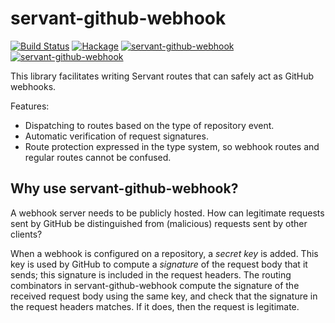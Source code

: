 servant-github-webhook
======================

[![Build Status][badge-travis]][travis]
[![Hackage][badge-hackage]][hackage]
[![servant-github-webhook][badge-stackage-lts]][stackage-lts]
[![servant-github-webhook][badge-stackage-nightly]][stackage-nightly]

This library facilitates writing Servant routes that can safely act as GitHub
webhooks.

Features:

  * Dispatching to routes based on the type of repository event.
  * Automatic verification of request signatures.
  * Route protection expressed in the type system, so webhook routes and
    regular routes cannot be confused.

Why use servant-github-webhook?
-------------------------------

A webhook server needs to be publicly hosted. How can legitimate requests sent
by GitHub be distinguished from (malicious) requests sent by other clients?

When a webhook is configured on a repository, a *secret key* is added. This key
is used by GitHub to compute a *signature* of the request body that it sends;
this signature is included in the request headers. The routing combinators in
servant-github-webhook compute the signature of the received request body using
the same key, and check that the signature in the request headers matches. If
it does, then the request is legitimate.

[hackage]: https://hackage.haskell.org/package/servant-github-webhook
[badge-hackage]: https://img.shields.io/hackage/v/servant-github-webhook.svg
[travis]: https://travis-ci.org/tsani/servant-github-webhook?branch=master
[badge-travis]: https://travis-ci.org/tsani/servant-github-webhook.svg?branch=master

[badge-stackage-lts]: http://stackage.org/package/servant-github-webhook/badge/lts
[stackage-lts]: https://stackage.org/lts/package/servant-github-webhook
[badge-stackage-nightly]: http://stackage.org/package/servant-github-webhook/badge/nightly
[stackage-nightly]: http://stackage.org/nightly/package/servant-github-webhook
